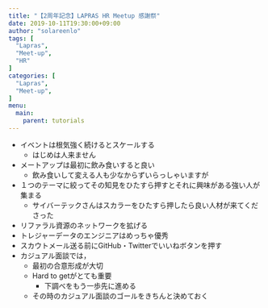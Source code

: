 ```yaml
---
title: "【2周年記念】LAPRAS HR Meetup 感謝祭"
date: 2019-10-11T19:30:00+09:00
author: "solareenlo"
tags: [
  "Lapras",
  "Meet-up",
  "HR"
]
categories: [
  "Lapras",
  "Meet-up",
]
menu:
  main:
    parent: tutorials
---
```


- イベントは根気強く続けるとスケールする
    - はじめは人来ません
- メートアップは最初に飲み食いすると良い
    - 飲み食いして変える人も少なからずいらっしゃいますが
- １つのテーマに絞ってその知見をひたすら押すとそれに興味がある強い人が集まる
    - サイバーテックさんはスカラーをひたすら押したら良い人材が来てくださった
- リファラル資源のネットワークを拡げる
- トレジャーデータのエンジニアはめっちゃ優秀
- スカウトメール送る前にGitHub・Twitterでいいねボタンを押す
- カジュアル面談では，
    - 最初の合意形成が大切
    - Hard to getがとても重要
        - 下調べをもう一歩先に進める
    - その時のカジュアル面談のゴールをきちんと決めておく

